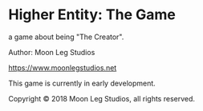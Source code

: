 # Higher Entity: The Game
a game about being "The Creator". 

Author: Moon Leg Studios

https://www.moonlegstudios.net

This game is currently in early development.

Copyright © 2018 Moon Leg Studios, all rights reserved.
